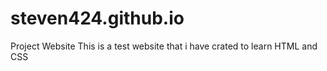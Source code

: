 # steven424.github.io
Project Website
This is a test website that i have crated to learn HTML and CSS 
